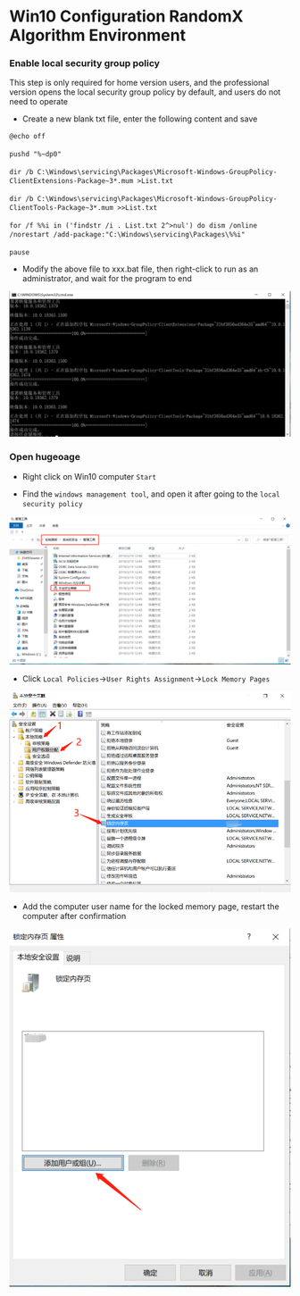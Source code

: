 # Win10 Configuration RandomX Algorithm Environment

### Enable local security group policy

This step is only required for home version users, and the professional version opens the local security group policy by default, and users do not need to operate

- Create a new blank txt file, enter the following content and save

```shell
@echo off
 
pushd "%~dp0"
 
dir /b C:\Windows\servicing\Packages\Microsoft-Windows-GroupPolicy-ClientExtensions-Package~3*.mum >List.txt
 
dir /b C:\Windows\servicing\Packages\Microsoft-Windows-GroupPolicy-ClientTools-Package~3*.mum >>List.txt
 
for /f %%i in ('findstr /i . List.txt 2^>nul') do dism /online /norestart /add-package:"C:\Windows\servicing\Packages\%%i"
 
pause
```

- Modify the above file to xxx.bat file, then right-click to run as an administrator, and wait for the program to end

![Open the security group](img/Open_the_security_group.png)

### Open hugeoage

- Right click on Win10 computer `Start`

- Find the `windows management tool`, and open it after going to the `local security policy`

![RandomX_first](img/RandomX_first.png)

- Click `Local Policies`->`User Rights Assignment`->`Lock Memory Pages`

![RandomX_two](img/RandomX_two.png)

- Add the computer user name for the locked memory page, restart the computer after confirmation

![RandomX_three](img/RandomX_three.png)
